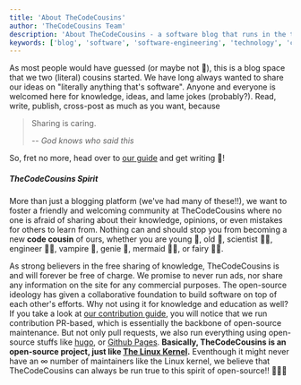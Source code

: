 ```yaml
---
title: 'About TheCodeCousins'
author: 'TheCodeCousins Team'
description: 'About TheCodeCousins - a software blog that runs in the true spirit of open-source'
keywords: ['blog', 'software', 'software-engineering', 'technology', 'code']
---
```


As most people would have guessed (or maybe not 🤔), this is a blog space that we two (literal) cousins started.
We have long always wanted to share our ideas on "literally anything that's software".
Anyone and everyone is welcomed here for knowledge, ideas, and lame jokes (probably?).
Read, write, publish, cross-post as much as you want, because

> Sharing is caring.
>
> -- <cite>God knows who said this</cite>

So, fret no more, head over to [our guide](/contribute) and get writing 🎉!

##### TheCodeCousins Spirit

More than just a blogging platform (we've had many of these!!), we want to foster a friendly and welcoming community at TheCodeCousins where no one is afraid of sharing about their knowledge, opinions, or even mistakes for others to learn from.
Nothing can and should stop you from becoming a new **code cousin** of ours, whether you are young 👶, old 👴, scientist 👩‍🔬, engineer 👨‍🔧, vampire 🧛, genie 🧞, mermaid 🧜‍♀️, or fairy 🧚‍♀️.

As strong believers in the free sharing of knowledge, TheCodeCousins is and will forever be free of charge.
We promise to never run ads, nor share any information on the site for any commercial purposes.
The open-source ideology has given a collaborative foundation to build software on top of each other's efforts.
Why not using it for knowledge and education as well?
If you take a look at [our contribution guide](/contribute), you will notice that we run contribution PR-based, which is essentially the backbone of open-source maintenance.
But not only pull requests, we also run everything using open-source stuffs like [hugo](https://gohugo.io/), or [Github Pages](https://pages.github.com/).
**Basically, TheCodeCousins is an open-source project, just like [The Linux Kernel](https://github.com/torvalds/linux).**
Eventhough it might never have an ∞ number of maintainers like the Linux kernel, we believe that TheCodeCousins can always be run true to this spirit of open-source!! 🚀🚀🚀
